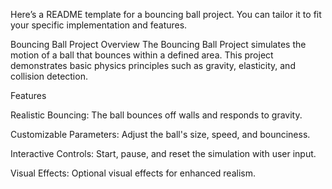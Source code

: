 
Here’s a README template for a bouncing ball project. You can tailor it to fit your specific implementation and features.

Bouncing Ball Project
Overview
The Bouncing Ball Project simulates the motion of a ball that bounces within a defined area. This project demonstrates basic physics principles such as gravity, elasticity, and collision detection.

Features

Realistic Bouncing: The ball bounces off walls and responds to gravity.

Customizable Parameters: Adjust the ball's size, speed, and bounciness.

Interactive Controls: Start, pause, and reset the simulation with user input.

Visual Effects: Optional visual effects for enhanced realism.
